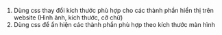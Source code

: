 1. Dùng css thay đổi kích thước phù hợp cho các thành phần  hiển thị  trên website
(Hình ảnh, kích thước, cỡ chữ)
2. Dùng css để ẩn hiện các thành phần phù hợp theo kích thước màn hình
